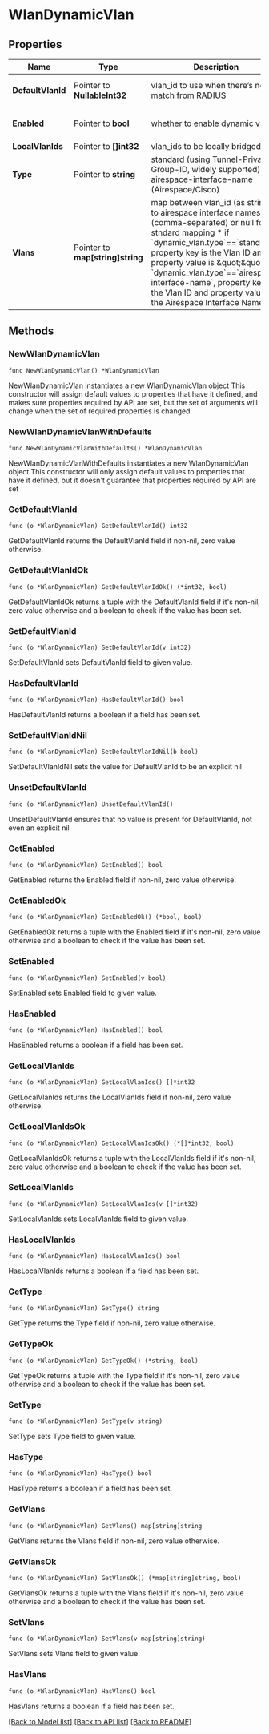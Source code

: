 # WlanDynamicVlan

## Properties

Name | Type | Description | Notes
------------ | ------------- | ------------- | -------------
**DefaultVlanId** | Pointer to **NullableInt32** | vlan_id to use when there’s no match from RADIUS | [optional] [default to 999]
**Enabled** | Pointer to **bool** | whether to enable dynamic vlan | [optional] [default to false]
**LocalVlanIds** | Pointer to **[]int32** | vlan_ids to be locally bridged | [optional] 
**Type** | Pointer to **string** | standard (using Tunnel-Private-Group-ID, widely supported), airespace-interface-name (Airespace/Cisco) | [optional] [default to "standard"]
**Vlans** | Pointer to **map[string]string** | map between vlan_id (as string) to airespace interface names (comma-separated) or null for stndard mapping   * if &#x60;dynamic_vlan.type&#x60;&#x3D;&#x3D;&#x60;standard&#x60;, property key is the Vlan ID and property value is \&quot;\&quot;   * if &#x60;dynamic_vlan.type&#x60;&#x3D;&#x3D;&#x60;airespace-interface-name&#x60;, property key is the Vlan ID and property value is the Airespace Interface Name | [optional] 

## Methods

### NewWlanDynamicVlan

`func NewWlanDynamicVlan() *WlanDynamicVlan`

NewWlanDynamicVlan instantiates a new WlanDynamicVlan object
This constructor will assign default values to properties that have it defined,
and makes sure properties required by API are set, but the set of arguments
will change when the set of required properties is changed

### NewWlanDynamicVlanWithDefaults

`func NewWlanDynamicVlanWithDefaults() *WlanDynamicVlan`

NewWlanDynamicVlanWithDefaults instantiates a new WlanDynamicVlan object
This constructor will only assign default values to properties that have it defined,
but it doesn't guarantee that properties required by API are set

### GetDefaultVlanId

`func (o *WlanDynamicVlan) GetDefaultVlanId() int32`

GetDefaultVlanId returns the DefaultVlanId field if non-nil, zero value otherwise.

### GetDefaultVlanIdOk

`func (o *WlanDynamicVlan) GetDefaultVlanIdOk() (*int32, bool)`

GetDefaultVlanIdOk returns a tuple with the DefaultVlanId field if it's non-nil, zero value otherwise
and a boolean to check if the value has been set.

### SetDefaultVlanId

`func (o *WlanDynamicVlan) SetDefaultVlanId(v int32)`

SetDefaultVlanId sets DefaultVlanId field to given value.

### HasDefaultVlanId

`func (o *WlanDynamicVlan) HasDefaultVlanId() bool`

HasDefaultVlanId returns a boolean if a field has been set.

### SetDefaultVlanIdNil

`func (o *WlanDynamicVlan) SetDefaultVlanIdNil(b bool)`

 SetDefaultVlanIdNil sets the value for DefaultVlanId to be an explicit nil

### UnsetDefaultVlanId
`func (o *WlanDynamicVlan) UnsetDefaultVlanId()`

UnsetDefaultVlanId ensures that no value is present for DefaultVlanId, not even an explicit nil
### GetEnabled

`func (o *WlanDynamicVlan) GetEnabled() bool`

GetEnabled returns the Enabled field if non-nil, zero value otherwise.

### GetEnabledOk

`func (o *WlanDynamicVlan) GetEnabledOk() (*bool, bool)`

GetEnabledOk returns a tuple with the Enabled field if it's non-nil, zero value otherwise
and a boolean to check if the value has been set.

### SetEnabled

`func (o *WlanDynamicVlan) SetEnabled(v bool)`

SetEnabled sets Enabled field to given value.

### HasEnabled

`func (o *WlanDynamicVlan) HasEnabled() bool`

HasEnabled returns a boolean if a field has been set.

### GetLocalVlanIds

`func (o *WlanDynamicVlan) GetLocalVlanIds() []*int32`

GetLocalVlanIds returns the LocalVlanIds field if non-nil, zero value otherwise.

### GetLocalVlanIdsOk

`func (o *WlanDynamicVlan) GetLocalVlanIdsOk() (*[]*int32, bool)`

GetLocalVlanIdsOk returns a tuple with the LocalVlanIds field if it's non-nil, zero value otherwise
and a boolean to check if the value has been set.

### SetLocalVlanIds

`func (o *WlanDynamicVlan) SetLocalVlanIds(v []*int32)`

SetLocalVlanIds sets LocalVlanIds field to given value.

### HasLocalVlanIds

`func (o *WlanDynamicVlan) HasLocalVlanIds() bool`

HasLocalVlanIds returns a boolean if a field has been set.

### GetType

`func (o *WlanDynamicVlan) GetType() string`

GetType returns the Type field if non-nil, zero value otherwise.

### GetTypeOk

`func (o *WlanDynamicVlan) GetTypeOk() (*string, bool)`

GetTypeOk returns a tuple with the Type field if it's non-nil, zero value otherwise
and a boolean to check if the value has been set.

### SetType

`func (o *WlanDynamicVlan) SetType(v string)`

SetType sets Type field to given value.

### HasType

`func (o *WlanDynamicVlan) HasType() bool`

HasType returns a boolean if a field has been set.

### GetVlans

`func (o *WlanDynamicVlan) GetVlans() map[string]string`

GetVlans returns the Vlans field if non-nil, zero value otherwise.

### GetVlansOk

`func (o *WlanDynamicVlan) GetVlansOk() (*map[string]string, bool)`

GetVlansOk returns a tuple with the Vlans field if it's non-nil, zero value otherwise
and a boolean to check if the value has been set.

### SetVlans

`func (o *WlanDynamicVlan) SetVlans(v map[string]string)`

SetVlans sets Vlans field to given value.

### HasVlans

`func (o *WlanDynamicVlan) HasVlans() bool`

HasVlans returns a boolean if a field has been set.


[[Back to Model list]](../README.md#documentation-for-models) [[Back to API list]](../README.md#documentation-for-api-endpoints) [[Back to README]](../README.md)


